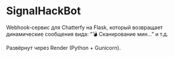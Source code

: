 # SignalHackBot

Webhook-сервис для Chatterfy на Flask, который возвращает динамические сообщения вида:
“💣 Сканирование мин...” и т.д.

Развёрнут через Render (Python + Gunicorn).